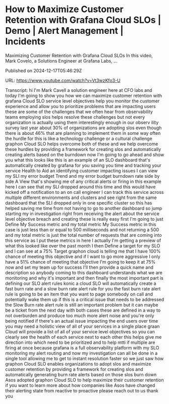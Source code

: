 # How to Maximize Customer Retention with Grafana Cloud SLOs | Demo | Alert Management | Incidents

Maximizing Customer Retention with Grafana Cloud SLOs In this video, Mark Covelo, a Solutions Engineer at Grafana Labs, ...

Published on 2024-12-17T05:46:29Z

URL: https://www.youtube.com/watch?v=Vt3wzKfo3-U

Transcript: hi I'm Mark Cavell a solution engineer here at CFO labs and today I'm going to show you how we can maximize customer retention with grafana Cloud SLO service level objectives help you monitor the customer experience and allow you to prioritize problems that are impacting users these are some of the challenges that we often hear from observability teams employing slos helps resolve these challenges but not every organization is actually using them interestingly enough in our observ ility survey last year about 30% of organizations are adopting slos even though there is about 46% that are planning to implement them in some way often the hurdle for this is like a technology challenge or a cultural challenge graphon Cloud SLO helps overcome both of these and we help overcome these hurdles by providing a framework for creating slos and automatically creating alerts based on the burndown now I'm going to go ahead and show you what this looks like this is an example of an SLO dashboard that's automatically created by grafana for you saving you time and tracking your service Health to Aid an identifying customer impacting issues I can view my SLI my error budget Trend and my error budget burndown rate side by side A View that's showing me of any critical alerts or firing in this example here I can see that my SLI dropped around this time and this would have kicked off a notification to an on call engineer I can track this service across multiple different environments and clusters and see right from the same dashboard that the SLI dropped only in one specific cluster so this has helped saving me time from not having to go to another dashboard so jump starting my in investigation right from receiving the alert about the service level objective breach and creating these is really easy first I'm going to just Define My Success metric and my total metric My Success metric in this case is just less than or equal to 500 milliseconds and not returning a 500 and my total metric is just the total number of requests that are coming into this service as I put these metrics in here I actually I'm getting a preview of what this looked like over the past month I then Define a target for my SLO and I can see at a 75% Target graphon cloud is telling me that I have 100% chance of meeting this objective and if I want to go more aggressive I only have a 51% chance of meeting that objective I'm going to keep it at 75% now and set my team up for success I'll then provide a quick name and description so anybody coming to this dashboard understands what we are monitoring and why it's important and then finally the most important part is defining our SLO alert rules konic a cloud SLO will automatically create a fast burn rate and a slow burn rate alert rule for you the fast burn rate alert rule is going to be an item that you want to page somebody on call and potentially wake them up if this is a critical issue that needs to be addressed the Slow Burn rate alert rule is still an important problem but it can maybe be a ticket from the next day with both cases these are defined in a way to not overburden and produce too much more alert noise and you're only being notified if there's an actual issue impacting the end users over time you may need a holistic view of all of your services in a single place graan Cloud will provide a list of all of your service level objectives so you can clearly see the health of each service next to each other this helps give me direction into which need to be prioritized and to help mtti if multiple are firing at once because grafana is a full observability platform with my SLO monitoring my alert routing and now my investigation can all be done in a single tool allowing me to get to instant resolution faster so we just saw how graphon Cloud SLO enables organizations to adopt slos and maximize customer retention by providing a framework for creating slos and automatically generating burn rate alerts based on those slos burn down Asos adopted graphon Cloud SLO to help maximize their customer retention if you want to learn more about how companies like Asos have changed their alerting state from reactive to proactive please reach out to us thank you

